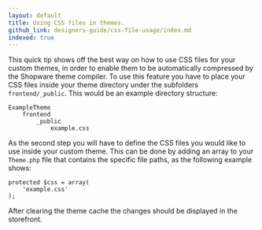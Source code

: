 ```yaml
---
layout: default
title: Using CSS files in themes.
github_link: designers-guide/css-file-usage/index.md
indexed: true
---
```


This quick tip shows off the best way on how to use CSS files for your custom themes, in order to enable them to be automatically compressed by the Shopware theme compiler. To use this feature you have to place your CSS files inside your theme directory under the subfolders `frontend/_public`. This would be an example directory structure:

```
ExampleTheme
    frontend
        _public
            example.css
```

As the second step you will have to define the CSS files you would like to use inside your custom theme. This can be done by adding an array to your `Theme.php` file that contains the specific file paths, as the following example shows:

```
protected $css = array(
    'example.css'
);
```

After clearing the theme cache the changes should be displayed in the storefront.